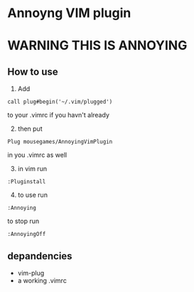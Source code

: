 # Annoyng VIM plugin

# WARNING THIS IS ANNOYING

## How to use
1. Add
```vim
call plug#begin('~/.vim/plugged')
```
to your .vimrc if you havn't already

2. then put
```vim
Plug mousegames/AnnoyingVimPlugin
```
in you .vimrc as well

3. in vim run
```vim
:Pluginstall
```

4. to use run
```vim
:Annoying
```
to stop run
```vim
:AnnoyingOff
```

## depandencies
- vim-plug
- a working .vimrc

